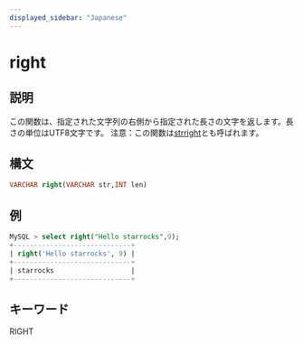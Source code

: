 ```yaml
---
displayed_sidebar: "Japanese"
---
```


# right

## 説明

この関数は、指定された文字列の右側から指定された長さの文字を返します。長さの単位はUTF8文字です。
注意：この関数は[strright](strright.md)とも呼ばれます。

## 構文

```SQL
VARCHAR right(VARCHAR str,INT len)
```

## 例

```SQL
MySQL > select right("Hello starrocks",9);
+-----------------------------+
| right('Hello starrocks', 9) |
+-----------------------------+
| starrocks                   |
+-----------------------------+
```

## キーワード

RIGHT
